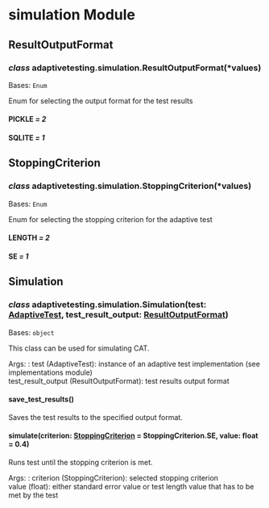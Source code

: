 # simulation Module

## ResultOutputFormat

### *class* adaptivetesting.simulation.ResultOutputFormat(\*values)

Bases: `Enum`

Enum for selecting the output format for
the test results

#### PICKLE *= 2*

#### SQLITE *= 1*

## StoppingCriterion

### *class* adaptivetesting.simulation.StoppingCriterion(\*values)

Bases: `Enum`

Enum for selecting the stopping criterion
for the adaptive test

#### LENGTH *= 2*

#### SE *= 1*

## Simulation

### *class* adaptivetesting.simulation.Simulation(test: [AdaptiveTest](models.md#adaptivetesting.models.AdaptiveTest), test_result_output: [ResultOutputFormat](#adaptivetesting.simulation.ResultOutputFormat))

Bases: `object`

This class can be used for simulating CAT.

Args:
: test (AdaptiveTest): instance of an adaptive test implementation (see implementations module)
  <br/>
  test_result_output (ResultOutputFormat): test results output format

#### save_test_results()

Saves the test results to the specified output format.

#### simulate(criterion: [StoppingCriterion](#adaptivetesting.simulation.StoppingCriterion) = StoppingCriterion.SE, value: float = 0.4)

Runs test until the stopping criterion is met.

Args:
: criterion (StoppingCriterion): selected stopping criterion
  <br/>
  value (float): either standard error value or test length value that has to be met by the test
